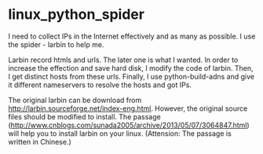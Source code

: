 linux_python_spider
===================

I need to collect IPs in the Internet effectively and as many as possible. I use the spider - larbin to help me.

Larbin record htmls and urls. The later one is what I wanted. In order to increase the effection and save hard disk, I modify the code of larbin. Then, I get distinct hosts from these urls. Finally, I use python-build-adns and give it different nameservers to resolve the hosts and got IPs.

The original larbin can be download from http://larbin.sourceforge.net/index-eng.html. However, the original source files should be modified to install. The passage (http://www.cnblogs.com/sunada2005/archive/2013/05/07/3064847.html) will help you to install larbin on your linux. (Attension: The passage is written in Chinese.)






